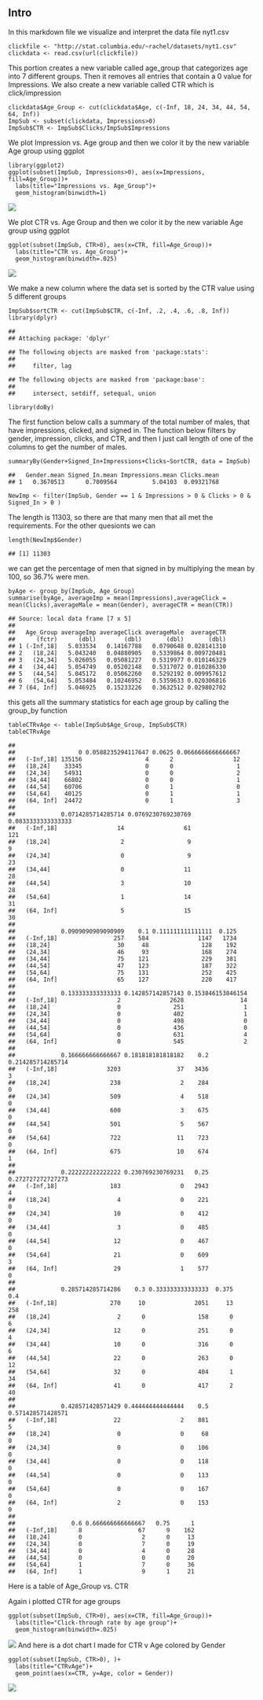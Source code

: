 Intro
-----

In this markdown file we visualize and interpret the data file nyt1.csv

    clickfile <- "http://stat.columbia.edu/~rachel/datasets/nyt1.csv"
    clickdata <- read.csv(url(clickfile))

This portion creates a new variable called age\_group that categorizes
age into 7 different groups. Then it removes all entries that contain a
0 value for Impressions. We also create a new variable called CTR which
is click/impression

    clickdata$Age_Group <- cut(clickdata$Age, c(-Inf, 18, 24, 34, 44, 54, 64, Inf))
    ImpSub <- subset(clickdata, Impressions>0)
    ImpSub$CTR <- ImpSub$Clicks/ImpSub$Impressions 

We plot Impression vs. Age group and then we color it by the new
variable Age group using ggplot

    library(ggplot2) 
    ggplot(subset(ImpSub, Impressions>0), aes(x=Impressions, fill=Age_Group))+
      labs(title="Impressions vs. Age_Group")+
      geom_histogram(binwidth=1)

![](CGreen_PLS8_markdown_files/figure-markdown_strict/unnamed-chunk-3-1.png)<!-- -->

We plot CTR vs. Age Group and then we color it by the new variable Age
group using ggplot

    ggplot(subset(ImpSub, CTR>0), aes(x=CTR, fill=Age_Group))+
      labs(title="CTR vs. Age_Group")+
      geom_histogram(binwidth=.025)

![](CGreen_PLS8_markdown_files/figure-markdown_strict/unnamed-chunk-4-1.png)<!-- -->

We make a new column where the data set is sorted by the CTR value using
5 different groups

    ImpSub$sortCTR <- cut(ImpSub$CTR, c(-Inf, .2, .4, .6, .8, Inf))
    library(dplyr)

    ## 
    ## Attaching package: 'dplyr'

    ## The following objects are masked from 'package:stats':
    ## 
    ##     filter, lag

    ## The following objects are masked from 'package:base':
    ## 
    ##     intersect, setdiff, setequal, union

    library(doBy)

The first function below calls a summary of the total number of males,
that have impressions, clicked, and signed in. The function below
filters by gender, impression, clicks, and CTR, and then I just call
length of one of the columns to get the number of males.

    summaryBy(Gender+Signed_In+Impressions+Clicks~SortCTR, data = ImpSub)

    ##   Gender.mean Signed_In.mean Impressions.mean Clicks.mean
    ## 1   0.3670513      0.7009564          5.04103  0.09321768

    NewImp <- filter(ImpSub, Gender == 1 & Impressions > 0 & Clicks > 0 & Signed_In > 0 )

The length is 11303, so there are that many men that all met the
requirements. For the other quesionts we can

    length(NewImp$Gender)

    ## [1] 11303

we can get the percentage of men that signed in by multiplying the mean
by 100, so 36.7% were men.

    byAge <- group_by(ImpSub, Age_Group)
    summarise(byAge, averageImp = mean(Impressions),averageClick = mean(Clicks),averageMale = mean(Gender), averageCTR = mean(CTR))

    ## Source: local data frame [7 x 5]
    ## 
    ##   Age_Group averageImp averageClick averageMale  averageCTR
    ##      (fctr)      (dbl)        (dbl)       (dbl)       (dbl)
    ## 1 (-Inf,18]   5.033534   0.14167788   0.0790648 0.028141310
    ## 2   (18,24]   5.043240   0.04880905   0.5339864 0.009720481
    ## 3   (24,34]   5.026055   0.05081227   0.5319977 0.010146329
    ## 4   (34,44]   5.054749   0.05202148   0.5317072 0.010286330
    ## 5   (44,54]   5.045172   0.05062260   0.5292192 0.009957612
    ## 6   (54,64]   5.053484   0.10246952   0.5359633 0.020306816
    ## 7 (64, Inf]   5.046925   0.15233226   0.3632512 0.029802702

this gets all the summary statistics for each age group by calling the
group\_by function

    tableCTRvAge <- table(ImpSub$Age_Group, ImpSub$CTR)
    tableCTRvAge

    ##            
    ##                  0 0.0588235294117647 0.0625 0.0666666666666667
    ##   (-Inf,18] 135156                  4      2                 12
    ##   (18,24]    33345                  0      0                  1
    ##   (24,34]    54931                  0      0                  2
    ##   (34,44]    66802                  0      0                  1
    ##   (44,54]    60706                  0      1                  0
    ##   (54,64]    40125                  0      1                  1
    ##   (64, Inf]  24472                  0      1                  3
    ##            
    ##             0.0714285714285714 0.0769230769230769 0.0833333333333333
    ##   (-Inf,18]                 14                 61                121
    ##   (18,24]                    2                  9                  9
    ##   (24,34]                    0                  9                 23
    ##   (34,44]                    0                 11                 28
    ##   (44,54]                    3                 10                 28
    ##   (54,64]                    1                 14                 31
    ##   (64, Inf]                  5                 15                 30
    ##            
    ##             0.0909090909090909    0.1 0.111111111111111  0.125
    ##   (-Inf,18]                257    584              1147   1734
    ##   (18,24]                   30     48               128    192
    ##   (24,34]                   46     93               168    274
    ##   (34,44]                   75    121               229    381
    ##   (44,54]                   47    123               187    322
    ##   (54,64]                   75    131               252    425
    ##   (64, Inf]                 65    127               220    417
    ##            
    ##             0.133333333333333 0.142857142857143 0.153846153846154
    ##   (-Inf,18]                 2              2628                14
    ##   (18,24]                   0               251                 1
    ##   (24,34]                   0               402                 1
    ##   (34,44]                   0               498                 0
    ##   (44,54]                   0               436                 0
    ##   (54,64]                   0               631                 4
    ##   (64, Inf]                 0               545                 2
    ##            
    ##             0.166666666666667 0.181818181818182    0.2 0.214285714285714
    ##   (-Inf,18]              3203                37   3436                 3
    ##   (18,24]                 238                 2    284                 0
    ##   (24,34]                 509                 4    518                 0
    ##   (34,44]                 600                 3    675                 0
    ##   (44,54]                 501                 5    567                 0
    ##   (54,64]                 722                11    723                 0
    ##   (64, Inf]               675                10    674                 1
    ##            
    ##             0.222222222222222 0.230769230769231   0.25 0.272727272727273
    ##   (-Inf,18]               183                 0   2943                 4
    ##   (18,24]                   4                 0    221                 0
    ##   (24,34]                  10                 0    412                 0
    ##   (34,44]                   3                 0    485                 0
    ##   (44,54]                  12                 0    467                 0
    ##   (54,64]                  21                 0    609                 3
    ##   (64, Inf]                29                 1    577                 0
    ##            
    ##             0.285714285714286    0.3 0.333333333333333  0.375    0.4
    ##   (-Inf,18]               270     10              2051     13    258
    ##   (18,24]                   2      0               158      0      6
    ##   (24,34]                  12      0               251      0      4
    ##   (34,44]                  10      0               316      0      6
    ##   (44,54]                  22      0               263      0     12
    ##   (54,64]                  32      0               404      1     34
    ##   (64, Inf]                41      0               417      2     40
    ##            
    ##             0.428571428571429 0.444444444444444    0.5 0.571428571428571
    ##   (-Inf,18]                22                 2    881                 5
    ##   (18,24]                   0                 0     68                 0
    ##   (24,34]                   0                 0    106                 0
    ##   (34,44]                   0                 0    118                 0
    ##   (44,54]                   0                 0    113                 0
    ##   (54,64]                   0                 0    167                 0
    ##   (64, Inf]                 2                 0    153                 0
    ##            
    ##                0.6 0.666666666666667   0.75      1
    ##   (-Inf,18]      8                67      9    162
    ##   (18,24]        0                 2      0     13
    ##   (24,34]        0                 7      0     19
    ##   (34,44]        0                 4      0     28
    ##   (44,54]        0                 0      0     20
    ##   (54,64]        1                 7      0     36
    ##   (64, Inf]      1                 9      1     21

Here is a table of Age\_Group vs. CTR

Again i plotted CTR for age groups

    ggplot(subset(ImpSub, CTR>0), aes(x=CTR, fill=Age_Group))+
      labs(title="Click-through rate by age group")+
      geom_histogram(binwidth=.025)

![](CGreen_PLS8_markdown_files/figure-markdown_strict/unnamed-chunk-10-1.png)<!-- -->
And here is a dot chart I made for CTR v Age colored by Gender

    ggplot(subset(ImpSub, CTR>0), )+
      labs(title="CTRvAge")+
      geom_point(aes(x=CTR, y=Age, color = Gender))

![](CGreen_PLS8_markdown_files/figure-markdown_strict/unnamed-chunk-11-1.png)<!-- -->
